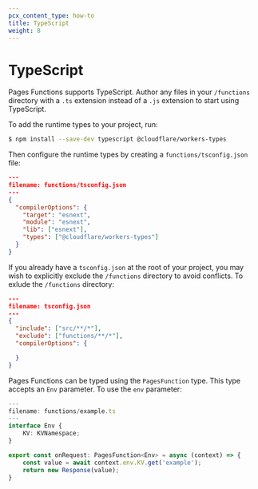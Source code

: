 ```yaml
---
pcx_content_type: how-to
title: TypeScript
weight: 8
---
```


# TypeScript

Pages Functions supports TypeScript. Author any files in your `/functions` directory with a `.ts` extension instead of a `.js` extension to start using TypeScript.

To add the runtime types to your project, run:

```sh
$ npm install --save-dev typescript @cloudflare/workers-types
```

Then configure the runtime types by creating a `functions/tsconfig.json` file:

```json
---
filename: functions/tsconfig.json
---
{
  "compilerOptions": {
    "target": "esnext",
    "module": "esnext",
    "lib": ["esnext"],
    "types": ["@cloudflare/workers-types"]
  }
}
```

If you already have a `tsconfig.json` at the root of your project, you may wish to explicitly exclude the `/functions` directory to avoid conflicts. To exlude the `/functions` directory:

```json
---
filename: tsconfig.json
---
{
  "include": ["src/**/*"],
  "exclude": ["functions/**/*"],
  "compilerOptions": {

  }
}
```

Pages Functions can be typed using the `PagesFunction` type. This type accepts an `Env` parameter. To use the `env` parameter:

```ts
---
filename: functions/example.ts
---
interface Env {
	KV: KVNamespace;
}

export const onRequest: PagesFunction<Env> = async (context) => {
	const value = await context.env.KV.get('example');
 	return new Response(value);
}
```
